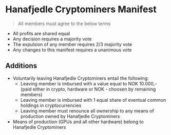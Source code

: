 # Hanafjedle Cryptominers Manifest

> All members must agree to the below terms

* All profits are shared equal
* Any decision requires a majority vote
* The expulsion of any member requires 2/3 majority vote
* Any changes to this manifest requires a unanimous vote

## Additions

* Voluntarily leaving Hanafjedle Cryptominers entail the following: 
  * Leaving member is imbursed with a value equal to NOK 10.000,- 
  (paid either in crypto, hardware or NOK - choosen by remaining members) 
  * Leaving member is imbursed with 1 equal share of eventual common holdings in cryptocurrencies
  * Leaving member must renounce all ownership to any means of production owned by Hanafjedle Cryptominers
* Means of production (GPUs and all other hardware) belong to Hanafjedle Cryptominers
